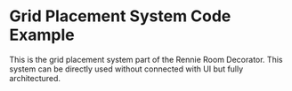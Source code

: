 # Grid Placement System Code Example
This is the grid placement system part of the Rennie Room Decorator. 
This system can be directly used without connected with UI but fully architectured.
